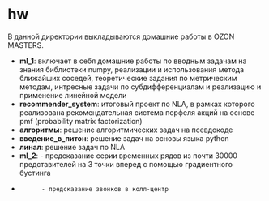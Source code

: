 # hw
В данной директории выкладываются домашние работы в OZON MASTERS.

- **ml_1**: включает в себя домашние работы по вводным задачам на знания библиотеки numpy, реализации и использования метода ближайших соседей, теоретические задания по метрическим методам, интресные задачи по субдифференциалам и реализацию и применение линейной модели
- **recommender_system**: итоговый проект по NLA, в рамках которого реализована рекомендательная система порфеля акций на основе pmf (probability matrix factorization)
- **алгоритмы**: решение алгоритмических задач на псевдокоде
- **введение_в_питон**: решение задач на основы языка python
- **линал**: решение задач по NLA
- **ml_2**: - предсказание серии временных рядов из почти 30000 представителей на 3 точки вперед с помощью градиентного бустинга
- 
            - предсказание звонков в колл-центр 

